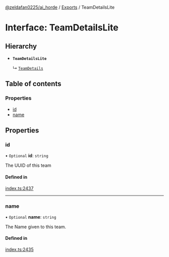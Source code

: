 [@zeldafan0225/ai_horde](../README.md) / [Exports](../modules.md) / TeamDetailsLite

# Interface: TeamDetailsLite

## Hierarchy

- **`TeamDetailsLite`**

  ↳ [`TeamDetails`](TeamDetails.md)

## Table of contents

### Properties

- [id](TeamDetailsLite.md#id)
- [name](TeamDetailsLite.md#name)

## Properties

### id

• `Optional` **id**: `string`

The UUID of this team

#### Defined in

[index.ts:2437](https://github.com/ZeldaFan0225/ai_horde/blob/4b01aad/index.ts#L2437)

___

### name

• `Optional` **name**: `string`

The Name given to this team.

#### Defined in

[index.ts:2435](https://github.com/ZeldaFan0225/ai_horde/blob/4b01aad/index.ts#L2435)
